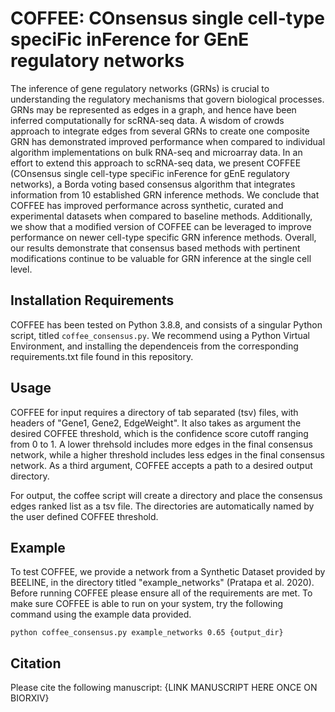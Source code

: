 # COFFEE: COnsensus single cell-type speciFic inFerence for GEnE regulatory networks

The inference of gene regulatory networks (GRNs) is crucial to understanding the regulatory mechanisms that govern biological processes. GRNs may be represented as edges in a graph, and hence have been inferred computationally for scRNA-seq data. A wisdom of crowds approach to integrate edges from several GRNs to create one composite GRN has demonstrated improved performance when compared to individual algorithm implementations on bulk RNA-seq and microarray data. In an effort to extend this approach to scRNA-seq data, we present COFFEE (COnsensus single cell-type speciFic inFerence for gEnE regulatory networks), a Borda voting based consensus algorithm that integrates information from 10 established GRN inference methods. We conclude that COFFEE has improved performance across synthetic, curated and experimental datasets when compared to baseline methods. Additionally, we show that a modified version of COFFEE can be leveraged to improve performance on newer cell-type specific GRN inference methods. Overall, our results demonstrate that consensus based methods with pertinent modifications continue to be valuable for GRN inference at the single cell level. 

## Installation Requirements

COFFEE has been tested on Python 3.8.8, and consists of a singular Python script, titled `coffee_consensus.py`. We recommend using a Python Virtual Environment, and installing the dependenceis from the corresponding requirements.txt file found in this repository. 

## Usage 

COFFEE for input requires a directory of tab separated (tsv) files, with headers of "Gene1, Gene2, EdgeWeight". It also takes as argument the desired COFFEE threshold, which is the confidence score cutoff ranging from 0 to 1. A lower threhsold includes more edges in the final consensus network, while a higher threshold includes less edges in the final consensus network. As a third argument, COFFEE accepts a path to a desired output directory. 

For output, the coffee script will create a directory and place the consensus edges ranked list as a tsv file. The directories are automatically named by the user defined COFFEE threshold. 

## Example

To test COFFEE, we provide a network from a Synthetic Dataset provided by BEELINE, in the directory titled "example_networks" (Pratapa et al. 2020). Before running COFFEE please ensure all of the requirements are met. To make sure COFFEE is able to run on your system, try the following command using the example data provided. 

`python coffee_consensus.py example_networks 0.65 {output_dir}`


## Citation

Please cite the following manuscript: {LINK MANUSCRIPT HERE ONCE ON BIORXIV}

